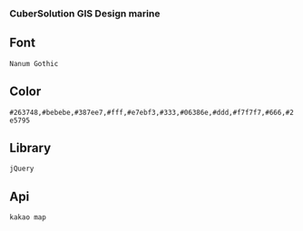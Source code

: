 ### CuberSolution GIS Design marine

## Font

`Nanum Gothic`

## Color

`#263748,#bebebe,#387ee7,#fff,#e7ebf3,#333,#06386e,#ddd,#f7f7f7,#666,#2e5795`

## Library

`jQuery`

## Api
`kakao map`
